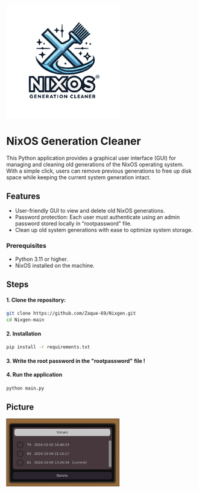 <p align = "left">
  <img width="300" alt="webui" src="assets/logo.png">
</p>

# NixOS Generation Cleaner

This Python application provides a graphical user interface (GUI) for managing and cleaning old generations of the NixOS operating system. With a simple click, users can remove previous generations to free up disk space while keeping the current system generation intact.

## Features

- User-friendly GUI to view and delete old NixOS generations.
- Password protection: Each user must authenticate using an admin password stored locally in "rootpassword" file.
- Clean up old system generations with ease to optimize system storage.

### Prerequisites

- Python 3.11 or higher.
- NixOS installed on the machine.

## Steps

#### 1. Clone the repository:

   ```bash
   git clone https://github.com/Zaque-69/Nixgen.git
   cd Nixgen-main
   ```

#### 2. Installation
  ```bash
  pip install -r requirements.txt
  ```
#### 3. Write the root password in the "rootpassword" file !

#### 4. Run the application
  ```bash
  python main.py
  ```

## Picture

<p align = "left">
  <img width="300" alt="webui" src="assets/gui.png">
</p>

